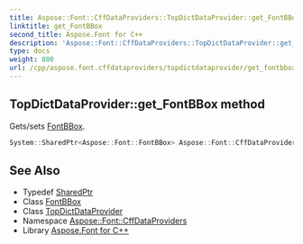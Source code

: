```yaml
---
title: Aspose::Font::CffDataProviders::TopDictDataProvider::get_FontBBox method
linktitle: get_FontBBox
second_title: Aspose.Font for C++
description: 'Aspose::Font::CffDataProviders::TopDictDataProvider::get_FontBBox method. Gets/sets FontBBox in C++.'
type: docs
weight: 800
url: /cpp/aspose.font.cffdataproviders/topdictdataprovider/get_fontbbox/
---
```

## TopDictDataProvider::get_FontBBox method


Gets/sets [FontBBox](../../../aspose.font/fontbbox/).

```cpp
System::SharedPtr<Aspose::Font::FontBBox> Aspose::Font::CffDataProviders::TopDictDataProvider::get_FontBBox()
```

## See Also

* Typedef [SharedPtr](../../../system/sharedptr/)
* Class [FontBBox](../../../aspose.font/fontbbox/)
* Class [TopDictDataProvider](../)
* Namespace [Aspose::Font::CffDataProviders](../../)
* Library [Aspose.Font for C++](../../../)

